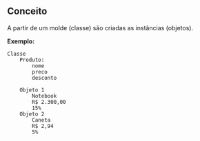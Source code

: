 ## Conceito

A partir de um molde (classe) são criadas as instâncias (objetos).

**Exemplo:**

```
Classe 
    Produto:
        nome
        preco
        desconto

    Objeto 1
        Notebook
        R$ 2.300,00
        15%
    Objeto 2
        Caneta 
        R$ 2,94
        5%
```